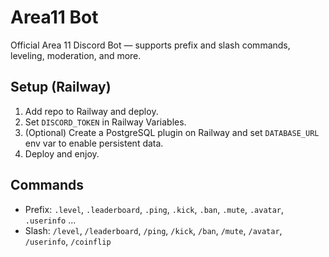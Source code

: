 # Area11 Bot

Official Area 11 Discord Bot — supports prefix and slash commands, leveling, moderation, and more.

## Setup (Railway)
1. Add repo to Railway and deploy.
2. Set `DISCORD_TOKEN` in Railway Variables.
3. (Optional) Create a PostgreSQL plugin on Railway and set `DATABASE_URL` env var to enable persistent data.
4. Deploy and enjoy.

## Commands
- Prefix: `.level`, `.leaderboard`, `.ping`, `.kick`, `.ban`, `.mute`, `.avatar`, `.userinfo` ...
- Slash: `/level`, `/leaderboard`, `/ping`, `/kick`, `/ban`, `/mute`, `/avatar`, `/userinfo`, `/coinflip`
